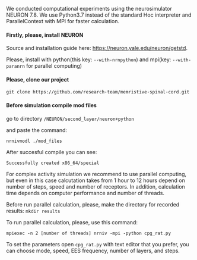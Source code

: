 We conducted computational experiments using the neurosimulator NEURON 7.8. We use Python3.7 instead of the standard Hoc interpreter and ParallelContext with MPI for faster calculation.

#### Firstly, please, install NEURON
Source and installation guide here: https://neuron.yale.edu/neuron/getstd.

Please, install with python(this key: ```--with-nrnpython```) and mpi(key: ```--with-paranrn``` for parallel computing)

#### Please, clone our project 
```git clone https://github.com/research-team/memristive-spinal-cord.git```

#### Before simulation compile mod files
go to directory ```/NEURON/second_layer/neuron+python```

and paste the command:

```nrnivmodl ./mod_files```

After succesful compile you can see:

```Successfully created x86_64/special```

For complex activity simulation we recommend to use parallel computing, but even in this case calcutation takes from 1 hour to 12 hours depend on number of steps, speed and number of receptors. In addition, calculation time depends on computer performance and number of threads.

Before run parallel calculation, please, make the directory for recorded results: 
```mkdir results```

To run parallel calculation, please, use this command:

```mpiexec -n 2 [number of threads] nrniv -mpi -python cpg_rat.py ```

To set the parameters open ```cpg_rat.py``` with text editor that you prefer, you can choose mode, speed, EES frequency, number of layers, and steps.
